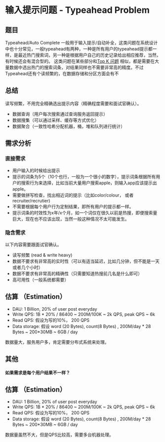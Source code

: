 # 输入提示问题 - Typeahead Problem


## 题目
Typeahead/Auto Complete 一般用于输入提示/自动补全，这类问题在系统设计中也十分常见，一般typeahead有两种，一种是所有用户的typeahead提示都一样，是最近热门搜索词，另一种是根据用户自己的历史记录给出相应推荐，当然，有时候还会有混合型的。 这类问题在某些部分和[Top K 问题](top-k-problem.md) 相似，都是需要在大量数据中选出热门的搜索词条，对结果同样也不需要非常高的精度。不过Typeahead还有个读频繁的，在数据存储和分区方面会有不

## 总结
读写频繁，不用完全精确选出提示内容（精确程度需要和面试官确认）。
* 数据查询（用户每次搜索通过查询服务返回提示）
* 数据搜集（可以通过采样、缓存等方式优化） 
* 数据聚合（一致性哈希分配机器，桶，堆和队列进行统计）



## 需求分析 
### 直接需求
* 用户输入的时候给出提示
* 提示的词条为5个（10个也行，一般为一个很小的数字），提示词条根据所有用户的搜索行为来选择，比如当前大量用户搜索apple，则输入app应该提示出apple。
* 需要做拼写检查，找出相近词的提示（比如color/colour， 或者recruiter/recrutier)
* 不需要根据每个用户行为定制结果，即所有用户的提示都一样。
* 提示词条的时效性为x年/x个月，如一个词仅在很久以前是热搜，即便搜索量巨大，现在也不应该出现，当然一般这种情况不太可能发生。

### 隐含需求
以下内容需要跟面试官确认。
* 读写频繁 (read & write heavy)
* 数据不要求有非常高的实时性（可以有适当延迟，比如几分钟，但不能是一天或者几个小时）
* 数据不要求有非常高的精确性（只需要知道热搜前几名是什么即可）
* 高可用性（一般系统都需要）

## 估算 （Estimation）
* DAU: 1 Billion, 20% of user post everyday <br>
* Write QPS: 1B * 20% / 86400 ~ 200M/100K ~ 2k QPS, peak QPS ~ 6k<br>
* Read QPS: 假设为写的10%， 200 QPS <br>
* Data storage: 假设 word (20 Bytes), count(8 Bytes) , 200M/day * 28 Bytes ~ 200*30MB ~ 6GB / day <br>

数据量大，服务用户多，肯定需要分布式系统来处理。


## 其他
#### 如果需求是每个用户结果不一样？
## 估算 （Estimation）
* DAU: 1 Billion, 20% of user post everyday <br>
* Write QPS: 1B * 20% / 86400 ~ 200M/100K ~ 2k QPS, peak QPS ~ 6k<br>
* Read QPS: 假设为写的10%， 200 QPS <br>
* Data storage: 假设 word (20 Bytes), count(8 Bytes) , 200M/day * 28 Bytes ~ 200*30MB ~ 6GB / day <br>

数据量虽然不大，但是QPS比较高，需要多台机器处理。             